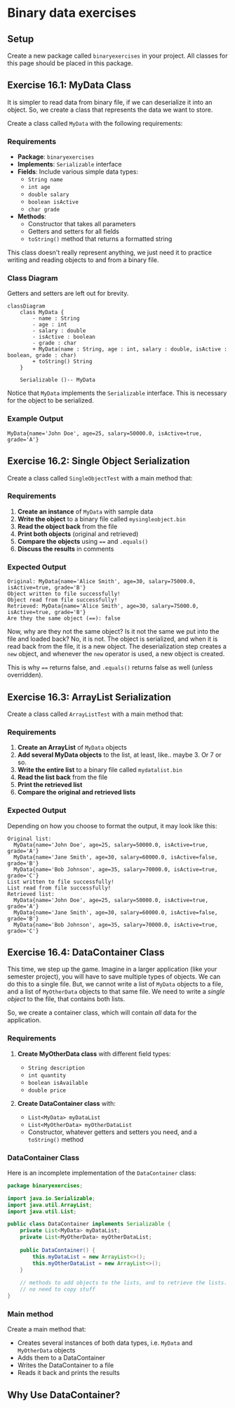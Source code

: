 # Binary data exercises

## Setup

Create a new package called `binaryexercises` in your project. All classes for this page should be placed in this package.

## Exercise 16.1: MyData Class

It is simpler to read data from binary file, if we can deserialize it into an object. So, we create a class that represents the data we want to store.

Create a class called `MyData` with the following requirements:

### Requirements

- **Package**: `binaryexercises`
- **Implements**: `Serializable` interface
- **Fields**: Include various simple data types:
  - `String name`
  - `int age`
  - `double salary`
  - `boolean isActive`
  - `char grade`
- **Methods**: 
  - Constructor that takes all parameters
  - Getters and setters for all fields
  - `toString()` method that returns a formatted string

This class doesn't really represent anything, we just need it to practice writing and reading objects to and from a binary file.

### Class Diagram

Getters and setters are left out for brevity.

```mermaid
classDiagram
    class MyData {
        - name : String
        - age : int
        - salary : double
        - isActive : boolean
        - grade : char
        + MyData(name : String, age : int, salary : double, isActive : boolean, grade : char)
        + toString() String
    }
    
    Serializable ()-- MyData
```

Notice that `MyData` implements the `Serializable` interface. This is necessary for the object to be serialized.

### Example Output

```
MyData{name='John Doe', age=25, salary=50000.0, isActive=true, grade='A'}
```

## Exercise 16.2: Single Object Serialization

Create a class called `SingleObjectTest` with a main method that:

### Requirements

1. **Create an instance** of `MyData` with sample data
2. **Write the object** to a binary file called `mysingleobject.bin`
3. **Read the object back** from the file
4. **Print both objects** (original and retrieved)
5. **Compare the objects** using `==` and `.equals()`
6. **Discuss the results** in comments



### Expected Output

```
Original: MyData{name='Alice Smith', age=30, salary=75000.0, isActive=true, grade='B'}
Object written to file successfully!
Object read from file successfully!
Retrieved: MyData{name='Alice Smith', age=30, salary=75000.0, isActive=true, grade='B'}
Are they the same object (==): false
```

Now, why are they not the same object? Is it not the same we put into the file and loaded back? No, it is not. The object is serialized, and when it is read back from the file, it is a new object. The deserialization step creates a `new` object, and whenever the `new` operator is used, a new object is created.

This is why `==` returns false, and `.equals()` returns false as well (unless overridden).


## Exercise 16.3: ArrayList Serialization

Create a class called `ArrayListTest` with a main method that:

### Requirements

1. **Create an ArrayList** of `MyData` objects
2. **Add several MyData objects** to the list, at least, like.. maybe 3. Or 7 or so.
3. **Write the entire list** to a binary file called `mydatalist.bin`
4. **Read the list back** from the file
5. **Print the retrieved list**
6. **Compare the original and retrieved lists**


### Expected Output

Depending on how you choose to format the output, it may look like this:

```
Original list:
  MyData{name='John Doe', age=25, salary=50000.0, isActive=true, grade='A'}
  MyData{name='Jane Smith', age=30, salary=60000.0, isActive=false, grade='B'}
  MyData{name='Bob Johnson', age=35, salary=70000.0, isActive=true, grade='C'}
List written to file successfully!
List read from file successfully!
Retrieved list:
  MyData{name='John Doe', age=25, salary=50000.0, isActive=true, grade='A'}
  MyData{name='Jane Smith', age=30, salary=60000.0, isActive=false, grade='B'}
  MyData{name='Bob Johnson', age=35, salary=70000.0, isActive=true, grade='C'}
```

## Exercise 16.4: DataContainer Class

This time, we step up the game. Imagine in a larger application (like your semester project), you will have to save multiple types of objects. We can do this to a single file. But, we cannot write a list of `MyData` objects to a file, and a list of `MyOtherData` objects to that same file. We need to write a _single object_ to the file, that contains both lists.

So, we create a container class, which will contain _all_ data for the application.


### Requirements

1. **Create MyOtherData class** with different field types:
   - `String description`
   - `int quantity`
   - `boolean isAvailable`
   - `double price`

2. **Create DataContainer class** with:
   - `List<MyData> myDataList`
   - `List<MyOtherData> myOtherDataList`
   - Constructor, whatever getters and setters you need, and a `toString()` method


### DataContainer Class

Here is an incomplete implementation of the `DataContainer` class:

```java
package binaryexercises;

import java.io.Serializable;
import java.util.ArrayList;
import java.util.List;

public class DataContainer implements Serializable {
    private List<MyData> myDataList;
    private List<MyOtherData> myOtherDataList;
    
    public DataContainer() {
        this.myDataList = new ArrayList<>();
        this.myOtherDataList = new ArrayList<>();
    }
    
    // methods to add objects to the lists, and to retrieve the lists. 
    // no need to copy stuff
}
```

### Main method

Create a main method that:
- Creates several instances of both data types, i.e. `MyData` and `MyOtherData` objects
- Adds them to a DataContainer
- Writes the DataContainer to a file
- Reads it back and prints the results

## Why Use DataContainer?

